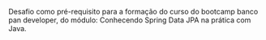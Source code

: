 Desafio como pré-requisito para a formação do curso do bootcamp banco pan developer, do módulo: Conhecendo Spring Data JPA na prática com Java.